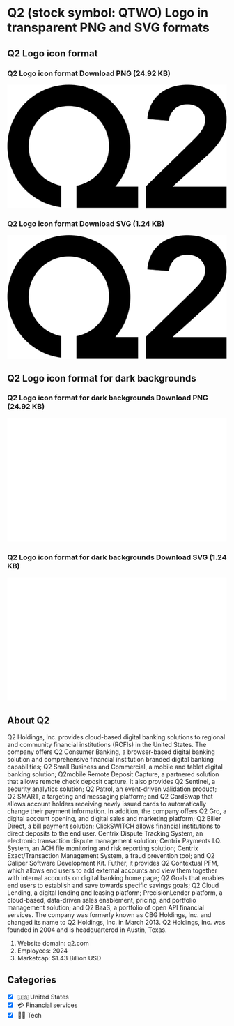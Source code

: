 # Q2 (stock symbol: QTWO) Logo in transparent PNG and SVG formats

## Q2 Logo icon format

### Q2 Logo icon format Download PNG (24.92 KB)

![Q2 Logo icon format Download PNG (24.92 KB)](/img/orig/QTWO-d0a86e7d.png)

### Q2 Logo icon format Download SVG (1.24 KB)

![Q2 Logo icon format Download SVG (1.24 KB)](/img/orig/QTWO-f46301ec.svg)

## Q2 Logo icon format for dark backgrounds

### Q2 Logo icon format for dark backgrounds Download PNG (24.92 KB)

![Q2 Logo icon format for dark backgrounds Download PNG (24.92 KB)](/img/orig/QTWO.D-88c7a4b3.png)

### Q2 Logo icon format for dark backgrounds Download SVG (1.24 KB)

![Q2 Logo icon format for dark backgrounds Download SVG (1.24 KB)](/img/orig/QTWO.D-55996a2b.svg)

## About Q2

Q2 Holdings, Inc. provides cloud-based digital banking solutions to regional and community financial institutions (RCFIs) in the United States. The company offers Q2 Consumer Banking, a browser-based digital banking solution and comprehensive financial institution branded digital banking capabilities; Q2 Small Business and Commercial, a mobile and tablet digital banking solution; Q2mobile Remote Deposit Capture, a partnered solution that allows remote check deposit capture. It also provides Q2 Sentinel, a security analytics solution; Q2 Patrol, an event-driven validation product; Q2 SMART, a targeting and messaging platform; and Q2 CardSwap that allows account holders receiving newly issued cards to automatically change their payment information. In addition, the company offers Q2 Gro, a digital account opening, and digital sales and marketing platform; Q2 Biller Direct, a bill payment solution; ClickSWITCH allows financial institutions to direct deposits to the end user. Centrix Dispute Tracking System, an electronic transaction dispute management solution; Centrix Payments I.Q. System, an ACH file monitoring and risk reporting solution; Centrix Exact/Transaction Management System, a fraud prevention tool; and Q2 Caliper Software Development Kit. Futher, it provides Q2 Contextual PFM, which allows end users to add external accounts and view them together with internal accounts on digital banking home page; Q2 Goals that enables end users to establish and save towards specific savings goals; Q2 Cloud Lending, a digital lending and leasing platform; PrecisionLender platform, a cloud-based, data-driven sales enablement, pricing, and portfolio management solution; and Q2 BaaS, a portfolio of open API financial services. The company was formerly known as CBG Holdings, Inc. and changed its name to Q2 Holdings, Inc. in March 2013. Q2 Holdings, Inc. was founded in 2004 and is headquartered in Austin, Texas.

1. Website domain: q2.com
2. Employees: 2024
3. Marketcap: $1.43 Billion USD


## Categories
- [x] 🇺🇸 United States
- [x] 💳 Financial services
- [x] 👩‍💻 Tech
